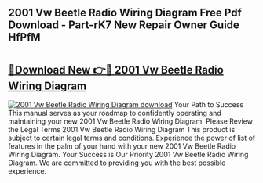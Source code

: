 ## 2001 Vw Beetle Radio Wiring Diagram Free Pdf Download - Part-rK7 New Repair Owner Guide HfPfM

# <h2><a href="http://dfjzorv.blite.top/?on=2001+Vw+Beetle+Radio+Wiring+Diagram">🔗Download New 👉🔴 2001 Vw Beetle Radio Wiring Diagram</a></h2>

[![2001 Vw Beetle Radio Wiring Diagram download](https://i.imgur.com/lujVjoI.png)](http://dfjzorv.blite.top/?on=2001+Vw+Beetle+Radio+Wiring+Diagram)
Your Path to Success This manual serves as your roadmap to confidently operating and maintaining your new 2001 Vw Beetle Radio Wiring Diagram. Please Review the Legal Terms 2001 Vw Beetle Radio Wiring Diagram This product is subject to certain legal terms and conditions. Experience the power of list of features in the palm of your hand with your new 2001 Vw Beetle Radio Wiring Diagram. Your Success is Our Priority 2001 Vw Beetle Radio Wiring Diagram. We are committed to providing you with the best possible experience.
